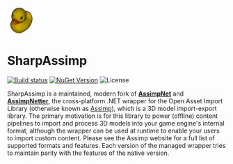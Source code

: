 ![alt text](https://raw.githubusercontent.com/JeremyAnsel/SharpAssimp/main/logo.png "SharpAssimp Logo")

# SharpAssimp

[![Build status](https://ci.appveyor.com/api/projects/status/pfc4bqccqo8so3xn/branch/main?svg=true)](https://ci.appveyor.com/project/JeremyAnsel/sharpassimp/branch/main)
[![NuGet Version](https://img.shields.io/nuget/v/SharpAssimp)](https://www.nuget.org/packages/SharpAssimp)
![License](https://img.shields.io/badge/license-MIT-blue)

SharpAssimp is a maintained, modern fork of [**AssimpNet**](https://bitbucket.org/Starnick/assimpnet/) and [**AssimpNetter**](https://github.com/Saalvage/AssimpNetter), the cross-platform .NET wrapper for the Open Asset Import Library (otherwise known as [Assimp](https://github.com/assimp/assimp)), which is a 3D model import-export library. The primary motivation is for this library to power (offline) content pipelines to import and process 3D models into your game engine's internal format, although the wrapper can be used at runtime to enable your users to import custom content. Please see the Assimp website for a full list of supported formats and features. Each version of the managed wrapper tries to maintain parity with the features of the native version.
